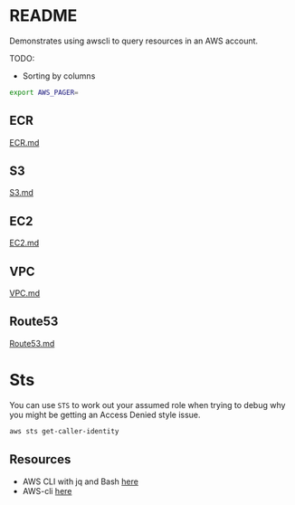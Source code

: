 # README

Demonstrates using awscli to query resources in an AWS account.

TODO:

* Sorting by columns

```sh
export AWS_PAGER=   
```

## ECR 

[ECR.md](./ECR.md)  

## S3

[S3.md](./S3.md)  

## EC2

[EC2.md](./EC2.md)  

## VPC

[VPC.md](./VPC.md)  

## Route53

[Route53.md](./Route53.md)  


# Sts

You can use `STS` to work out your assumed role when trying to debug why you might be getting an Access Denied style issue.  

```sh
aws sts get-caller-identity
```

## Resources

* AWS CLI with jq and Bash [here](https://medium.com/circuitpeople/aws-cli-with-jq-and-bash-9d54e2eabaf1)  
* AWS-cli [here](https://docs.aws.amazon.com/cli/latest/userguide/aws-cli.pdf)  
